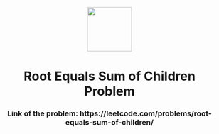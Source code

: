 <p align="center">
  <img align="center" width="100" src="https://cdn.iconscout.com/icon/free/png-256/leetcode-3521542-2944960.png" />

  <h1 align="center">Root Equals Sum of Children Problem</h1>
</p>

<h3 align="center">Link of the problem: https://leetcode.com/problems/root-equals-sum-of-children/ </h3>
